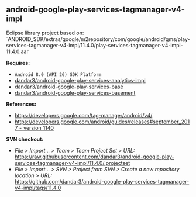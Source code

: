 ## android-google-play-services-tagmanager-v4-impl

Eclipse library project based on:<br/>
`ANDROID_SDK/extras/google/m2repository/com/google/android/gms/play-services-tagmanager-v4-impl/11.4.0/play-services-tagmanager-v4-impl-11.4.0.aar

**Requires:**
- `Android 8.0 (API 26) SDK Platform`
- [dandar3/android-google-play-services-analytics-impl](https://github.com/dandar3/android-google-play-services-analytics-impl/tree/11.4.0)
- [dandar3/android-google-play-services-base](https://github.com/dandar3/android-google-play-services-base/tree/11.4.0)
- [dandar3/android-google-play-services-basement](https://github.com/dandar3/android-google-play-services-basement/tree/11.4.0)

**References:**
- https://developers.google.com/tag-manager/android/v4/
- https://developers.google.com/android/guides/releases#september_2017_-_version_1140

**SVN checkout:**
- _File > Import... > Team > Team Project Set > URL:_<br/>
  https://raw.githubusercontent.com/dandar3/android-google-play-services-tagmanager-v4-impl/11.4.0/.projectset
- _File > Import... > SVN > Project from SVN > Create a new repository location > URL:_<br/> 
  https://github.com/dandar3/android-google-play-services-tagmanager-v4-impl/tags/11.4.0